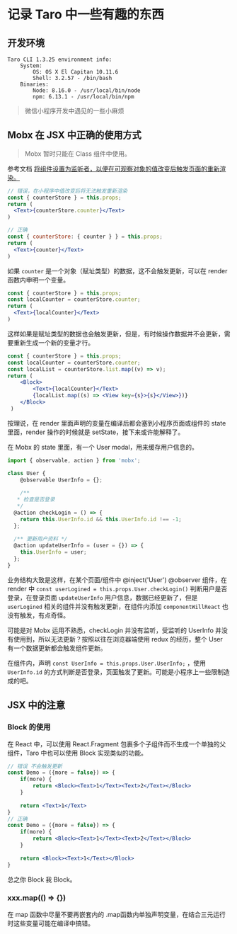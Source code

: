 # 记录 Taro 中一些有趣的东西

## 开发环境

```
Taro CLI 1.3.25 environment info:
    System:
        OS: OS X El Capitan 10.11.6
        Shell: 3.2.57 - /bin/bash
    Binaries:
        Node: 8.16.0 - /usr/local/bin/node
        npm: 6.13.1 - /usr/local/bin/npm
```

> 微信小程序开发中遇见的一些小麻烦

## Mobx 在 JSX 中正确的使用方式

> Mobx 暂时只能在 Class 组件中使用。

参考文档 [将组件设置为监听者，以便在可观察对象的值改变后触发页面的重新渲染。](https://taro-docs.jd.com/taro/docs/mobx.html#observer)

```jsx
// 错误，在小程序中值改变后将无法触发重新渲染
const { counterStore } = this.props;
return (
  <Text>{counterStore.counter}</Text>
)

// 正确
const { counterStore: { counter } } = this.props;
return (
  <Text>{counter}</Text>
)
```

如果 `counter` 是一个对象（赋址类型）的数据，这不会触发更新，可以在 render 函数内申明一个变量。

```jsx
const { counterStore } = this.props;
const localCounter = counterStore.counter;
return (
  <Text>{localCounter}</Text>
)
```

这样如果是赋址类型的数据也会触发更新，但是，有时候操作数据并不会更新，需要重新生成一个新的变量才行。

```jsx
const { counterStore } = this.props;
const localCounter = counterStore.counter;
const localList = counterStore.list.map((v) => v);
return (
    <Block>
        <Text>{localCounter}</Text>
        {localList.map((s) => <View key={s}>{s}</View>})}
    </Block>
 )
```

按理说，在 render 里面声明的变量在编译后都会塞到小程序页面或组件的 state 里面，render 操作的时候就是 setState，接下来或许能解释了。

在 Mobx 的 state 里面，有一个 User modal，用来缓存用户信息的。

```js
import { observable, action } from 'mobx';

class User {
    @observable UserInfo = {};
    
    /**
   * 检查是否登录
   */
  @action checkLogin = () => {
    return this.UserInfo.id && this.UserInfo.id !== -1;
  };
  
  /** 更新用户资料 */
  @action updateUserInfo = (user = {}) => {
    this.UserInfo = user;
  };
}
```

业务结构大致是这样，在某个页面/组件中 @inject('User') @observer 组件，在 render 中 `const userLogined = this.props.User.checkLogin()` 判断用户是否登录，在登录页面 `updateUserInfo` 用户信息，数据已经更新了，但是 `userLogined` 相关的组件并没有触发更新，在组件内添加 `componentWillReact` 也没有触发，有点奇怪。

可能是对 Mobx 运用不熟悉，checkLogin 并没有监听，受监听的 UserInfo 并没有使用到，所以无法更新？按照以往在浏览器端使用 redux 的经历，整个 User 有一个数据更新都会触发组件更新。

在组件内，声明 `const UserInfo = this.props.User.UserInfo;` ，使用 `UserInfo.id` 的方式判断是否登录，页面触发了更新。可能是小程序上一些限制造成的吧。

## JSX 中的注意

### Block 的使用

在 React 中，可以使用 React.Fragment 包裹多个子组件而不生成一个单独的父组件，Taro 中也可以使用 Block 实现类似的功能。

```jsx
// 错误 不会触发更新
const Demo = ({more = false}) => {
    if(more) {
        return <Block><Text>1</Text><Text>2</Text></Block>
    }
    
    return <Text>1</Text>
}
// 正确
const Demo = ({more = false}) => {
    if(more) {
        return <Block><Text>1</Text><Text>2</Text></Block>
    }
    
    return <Block><Text>1</Text></Block>
}
```
总之你 Block 我 Block。

### xxx.map(() => {})

在 map 函数中尽量不要再嵌套内的 .map函数内单独声明变量，在结合三元运行时这些变量可能在编译中搞错。



